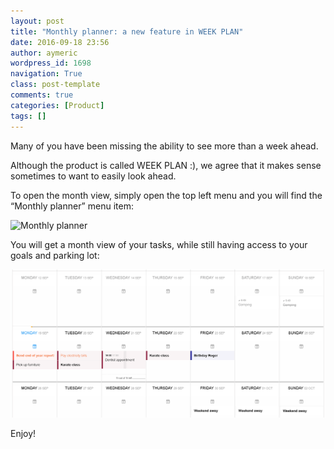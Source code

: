 ```yaml
---
layout: post
title: "Monthly planner: a new feature in WEEK PLAN"
date: 2016-09-18 23:56
author: aymeric
wordpress_id: 1698
navigation: True
class: post-template
comments: true
categories: [Product]
tags: []
---
```

Many of you have been missing the ability to see more than a week ahead.

Although the product is called WEEK PLAN :), we agree that it makes sense sometimes to want to easily look ahead.<!--more-->

To open the month view, simply open the top left menu and you will find the “Monthly planner” menu item:

![Monthly planner](https://i.gyazo.com/4afdae2a2d890c1b047904ff66661e19.png "Click on the top left menu to show the monthly planner")

You will get a month view of your tasks, while still having access to your goals and parking lot:

![Monthly planner](/assets/images/uploads/1698-6a711bb7d5ca53b3b463302a7204633b.png)

Enjoy!
